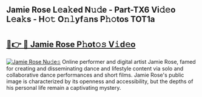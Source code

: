 ## Jamie Rose L𝚎a𝚔ed N𝚞𝚍e - Part-TX6 Vi𝚍𝚎o L𝚎a𝚔s - H𝚘𝚝 O𝚗𝚕yf𝚊ns P𝚑𝚘tos TOT1a

# <h2><a href="http://kf1q6h1.oniu.top/?m=Jamie+Rose">🔗👉 🔴 Jamie Rose P𝚑ot𝚘𝚜 V𝚒d𝚎o</a></h2>

[![Jamie Rose Nu𝚍e𝚜](https://i.imgur.com/0qMVB7G.gif)](http://kf1q6h1.oniu.top/?m=Jamie+Rose)
Online performer and digital artist Jamie Rose, famed for creating and disseminating dance and lifestyle content via solo and collaborative dance performances and short films. Jamie Rose's public image is characterized by its openness and accessibility, but the depths of his personal life remain a captivating mystery.  
